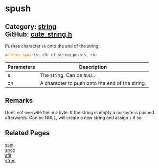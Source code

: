 [](../header.md ':include')

# spush

Category: [string](https://github.com/RandyGaul/cute_framework/blob/master/docs/api_reference?id=string)  
GitHub: [cute_string.h](https://github.com/RandyGaul/cute_framework/blob/master/include/cute_string.h)  
---

Pushes character `ch` onto the end of the string.

```cpp
#define spush(s, ch) cf_string_push(s, ch)
```

Parameters | Description
--- | ---
s | The string. Can be `NULL`.
ch | A character to push onto the end of the string.

## Remarks

Does not overwite the nul-byte. If the string is empty a nul-byte is pushed afterwards. Can be NULL, will create a new string and assign `s` if so.

## Related Pages

[sset](https://github.com/RandyGaul/cute_framework/blob/master/docs/string/sset.md)  
[spop](https://github.com/RandyGaul/cute_framework/blob/master/docs/string/spop.md)  
[sfit](https://github.com/RandyGaul/cute_framework/blob/master/docs/string/sfit.md)  
[sfree](https://github.com/RandyGaul/cute_framework/blob/master/docs/string/sfree.md)  

